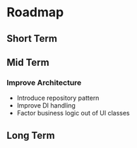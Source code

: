 # Roadmap

## Short Term

## Mid Term

### Improve Architecture

- Introduce repository pattern
- Improve DI handling
- Factor business logic out of UI classes


## Long Term

